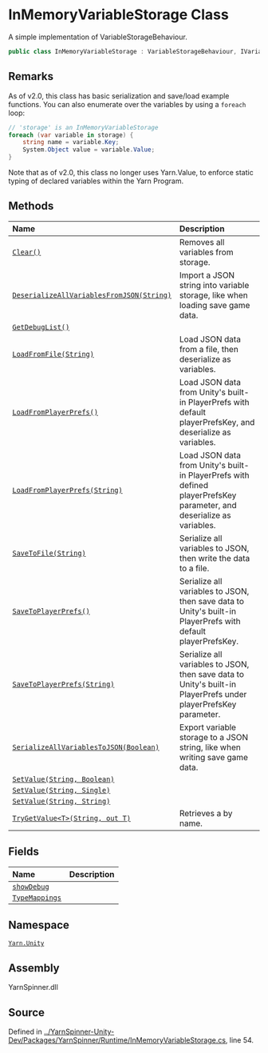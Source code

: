 # InMemoryVariableStorage Class

A simple implementation of VariableStorageBehaviour.


```csharp
public class InMemoryVariableStorage : VariableStorageBehaviour, IVariableStorage, IEnumerable<KeyValuePair<string, object>>
```
## Remarks

As of v2.0, this class has basic serialization and save/load example functions.
You can also enumerate over the variables by using a `foreach` loop:


```csharp    
// 'storage' is an InMemoryVariableStorage    
foreach (var variable in storage) {
    string name = variable.Key;
    System.Object value = variable.Value;
}   
```


Note that as of v2.0, this class no longer uses Yarn.Value, to
enforce static typing of declared variables within the Yarn Program.




## Methods
|Name|Description|
|:---|:---|
|[`Clear()`](/api/csharp/yarn.unity/inmemoryvariablestorage.clear.md)| Removes all variables from storage. |
|[`DeserializeAllVariablesFromJSON(String)`](/api/csharp/yarn.unity/inmemoryvariablestorage.deserializeallvariablesfromjson-system.string-.md)| Import a JSON string into variable storage, like when loading save game data. |
|[`GetDebugList()`](/api/csharp/yarn.unity/inmemoryvariablestorage.getdebuglist.md)||
|[`LoadFromFile(String)`](/api/csharp/yarn.unity/inmemoryvariablestorage.loadfromfile-system.string-.md)| Load JSON data from a file, then deserialize as variables. |
|[`LoadFromPlayerPrefs()`](/api/csharp/yarn.unity/inmemoryvariablestorage.loadfromplayerprefs.md)| Load JSON data from Unity's built-in PlayerPrefs with default playerPrefsKey, and deserialize as variables. |
|[`LoadFromPlayerPrefs(String)`](/api/csharp/yarn.unity/inmemoryvariablestorage.loadfromplayerprefs-system.string-.md)| Load JSON data from Unity's built-in PlayerPrefs with defined playerPrefsKey parameter, and deserialize as variables. |
|[`SaveToFile(String)`](/api/csharp/yarn.unity/inmemoryvariablestorage.savetofile-system.string-.md)| Serialize all variables to JSON, then write the data to a file. |
|[`SaveToPlayerPrefs()`](/api/csharp/yarn.unity/inmemoryvariablestorage.savetoplayerprefs.md)| Serialize all variables to JSON, then save data to Unity's built-in PlayerPrefs with default playerPrefsKey. |
|[`SaveToPlayerPrefs(String)`](/api/csharp/yarn.unity/inmemoryvariablestorage.savetoplayerprefs-system.string-.md)| Serialize all variables to JSON, then save data to Unity's built-in PlayerPrefs under playerPrefsKey parameter. |
|[`SerializeAllVariablesToJSON(Boolean)`](/api/csharp/yarn.unity/inmemoryvariablestorage.serializeallvariablestojson-system.boolean-.md)| Export variable storage to a JSON string, like when writing save game data. |
|[`SetValue(String, Boolean)`](/api/csharp/yarn.unity/inmemoryvariablestorage.setvalue-system.string,system.boolean-.md)||
|[`SetValue(String, Single)`](/api/csharp/yarn.unity/inmemoryvariablestorage.setvalue-system.string,system.single-.md)||
|[`SetValue(String, String)`](/api/csharp/yarn.unity/inmemoryvariablestorage.setvalue-system.string,system.string-.md)||
|[`TryGetValue<T>(String, out T)`](/api/csharp/yarn.unity/inmemoryvariablestorage.trygetvalue--1-system.string,--0@-.md)| Retrieves a <see cref="!:Value"></see> by name. |
## Fields
|Name|Description|
|:---|:---|
|[`showDebug`](/api/csharp/yarn.unity/inmemoryvariablestorage.showdebug.md)||
|[`TypeMappings`](/api/csharp/yarn.unity/inmemoryvariablestorage.typemappings.md)||
## Namespace
[`Yarn.Unity`](/api/csharp/yarn.unity/README.md)

## Assembly
YarnSpinner.dll

## Source
Defined in [../YarnSpinner-Unity-Dev/Packages/YarnSpinner/Runtime/InMemoryVariableStorage.cs](https://github.com/YarnSpinnerTool/YarnSpinner-Unity//blob/develop/Runtime/InMemoryVariableStorage.cs#L54), line 54.
